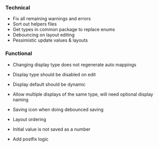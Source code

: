 ### Technical

- Fix all remaining warnings and errors
- Sort out helpers files
- Get types in common package to replace enums
- Debouncing on layout editing
- Pessimistic update values & layouts

### Functional

- Changing display type does not regenerate auto mappings
- Display type should be disabled on edit
- Display default should be dynamic
- Allow multiple displays of the same type, will need optional display naming

- Saving icon when doing debounced saving
- Layout ordering
- Initial value is not saved as a number
- Add postfix logic
